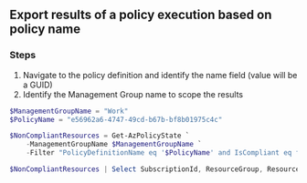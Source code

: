 ## Export results of a policy execution based on policy name

### Steps

1. Navigate to the policy definition and identify the name field (value will be a GUID)
2. Identify the Management Group name to scope the results

```powershell
$ManagementGroupName = "Work"
$PolicyName = "e56962a6-4747-49cd-b67b-bf8b01975c4c"

$NonCompliantResources = Get-AzPolicyState `
    -ManagementGroupName $ManagementGroupName `
    -Filter "PolicyDefinitionName eq '$PolicyName' and IsCompliant eq false"

$NonCompliantResources | Select SubscriptionId, ResourceGroup, ResourceId
```
